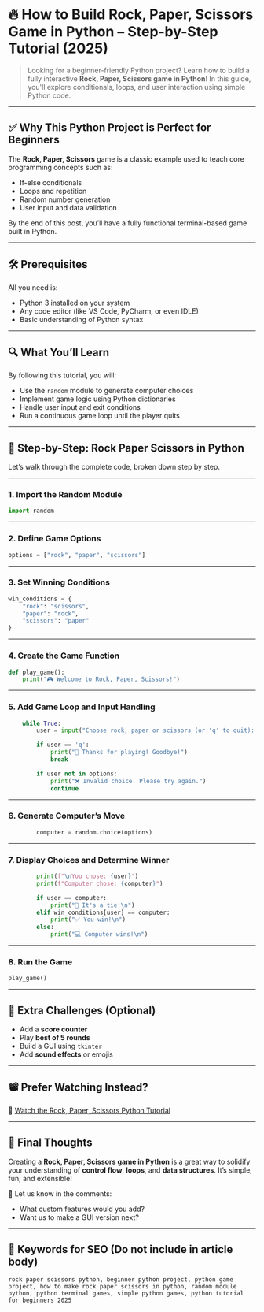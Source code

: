 
# 🔥 How to Build Rock, Paper, Scissors Game in Python – Step-by-Step Tutorial (2025)

> Looking for a beginner-friendly Python project? Learn how to build a fully interactive **Rock, Paper, Scissors game in Python**! In this guide, you'll explore conditionals, loops, and user interaction using simple Python code.

---

## ✅ Why This Python Project is Perfect for Beginners

The **Rock, Paper, Scissors** game is a classic example used to teach core programming concepts such as:

- If-else conditionals
- Loops and repetition
- Random number generation
- User input and data validation

By the end of this post, you’ll have a fully functional terminal-based game built in Python.

---

## 🛠️ Prerequisites

All you need is:
- Python 3 installed on your system
- Any code editor (like VS Code, PyCharm, or even IDLE)
- Basic understanding of Python syntax

---

## 🔍 What You’ll Learn

By following this tutorial, you will:

- Use the `random` module to generate computer choices
- Implement game logic using Python dictionaries
- Handle user input and exit conditions
- Run a continuous game loop until the player quits

---

## 📜 Step-by-Step: Rock Paper Scissors in Python

Let’s walk through the complete code, broken down step by step.

---

### 1. **Import the Random Module**

```python
import random
```

---

### 2. **Define Game Options**

```python
options = ["rock", "paper", "scissors"]
```

---

### 3. **Set Winning Conditions**

```python
win_conditions = {
    "rock": "scissors",
    "paper": "rock",
    "scissors": "paper"
}
```

---

### 4. **Create the Game Function**

```python
def play_game():
    print("🎮 Welcome to Rock, Paper, Scissors!")
```

---

### 5. **Add Game Loop and Input Handling**

```python
    while True:
        user = input("Choose rock, paper or scissors (or 'q' to quit): ").lower()

        if user == 'q':
            print("👋 Thanks for playing! Goodbye!")
            break

        if user not in options:
            print("❌ Invalid choice. Please try again.")
            continue
```

---

### 6. **Generate Computer’s Move**

```python
        computer = random.choice(options)
```

---

### 7. **Display Choices and Determine Winner**

```python
        print(f"\nYou chose: {user}")
        print(f"Computer chose: {computer}")

        if user == computer:
            print("🤝 It's a tie!\n")
        elif win_conditions[user] == computer:
            print("✅ You win!\n")
        else:
            print("💻 Computer wins!\n")
```

---

### 8. **Run the Game**

```python
play_game()
```

---

## 🧠 Extra Challenges (Optional)

- Add a **score counter**
- Play **best of 5 rounds**
- Build a GUI using `tkinter`
- Add **sound effects** or emojis

---

## 📽️ Prefer Watching Instead?

🎥 [Watch the Rock, Paper, Scissors Python Tutorial](https://www.youtube.com/watch?v=dQw4w9WgXcQ)

---

## 📎 Final Thoughts

Creating a **Rock, Paper, Scissors game in Python** is a great way to solidify your understanding of **control flow**, **loops**, and **data structures**. It’s simple, fun, and extensible!

💬 Let us know in the comments:
- What custom features would you add?
- Want us to make a GUI version next?

---

## 📌 Keywords for SEO (Do not include in article body)
```
rock paper scissors python, beginner python project, python game project, how to make rock paper scissors in python, random module python, python terminal games, simple python games, python tutorial for beginners 2025
```
